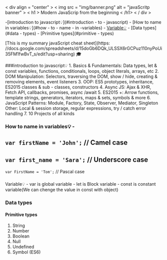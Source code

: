 < div align = "center" >
  <
  img src = "img/banner.png"
alt = "javaScritp banner" >
  <
  h1 > Modern JavaScrip from the beginning < /h1> < /
div >

  -[introduction to javascript💡](#introduction - to - javascript) - [How to name in variables💡](#how - to - name - in -variables) - [Variable💡](#variable) - [Data types](#data - types) - [Primitive types](#primitive - types)

[This is my summary javaScript cheat sheet](https: //docs.google.com/spreadsheets/d/15doGb6DQk_ULSSX6rGCPuz110nyPoUi35FM1fwBvT_s/edit?usp=sharing) 🎓

  ###introduction to javascript💡 1. Basics & Fundamentals: Data types,
  let &
  const variables, functions, conditionals, loops, object literals, arrays, etc
  2. DOM Manipulation: Selectors, traversing the DOM, show / hide, creating & removing elements, event listeners 3. OOP: ES5 prototypes, inheritance, ES2015 classes & sub - classes, constructors 4. Async JS: Ajax & XHR, Fetch API, callbacks, promises, async /await
  5. ES2015 +: Arrow functions, template strings, generators, iterators, maps & sets, symbols & more 6. JavaScript Patterns: Module, Factory, State, Observer, Mediator, Singleton Other: Local & session storage, regular expressions,
  try /
  catch error handling 7. 10 Projects of all kinds

  ### How to name in variables💡 -
  `var firstName = 'John';` // Camel case 
  -
  `var first_name = 'Sara';` // Underscore case
  -
  `var FirstName = 'Tom';` // Pascal case

  ###
  Variable💡 -
  var is global variable -
    let is Block variable -
      const is constant variable(We can chenge the value in
        const with object)

  ### Data types

  #### Primitive types

  1. String 
  2. Number 
  3. Boolean
  4. Null
  5. Undefined
  6. Symbol (ES6)